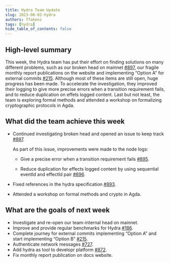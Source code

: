 ```yaml
---
title: Hydra Team Update
slug: 2023-06-02-hydra
authors: ffakenz
tags: [hydra]
hide_table_of_contents: false
---
```


## High-level summary

This week, the Hydra team has put their effort on finding solutions on many
different problems, such as our broken head on mainnet
[#897](https://github.com/input-output-hk/hydra/issues/897), our fragile monthly
report publications on the website and implementing &ldquo;Option A&rdquo; for
external commits [#215](https://github.com/input-output-hk/hydra/issues/215).
Although most of these items are still open, huge progress has been made. To
accelerate the investigation, they improved their logging to give more precise
errors when a transition requirement fails, and to reduce duplication on effets
logged content. Last but not least, the team is exploring formal methods and
attended a workshop on formalizing cryptographic protocols in Agda.


## What did the team achieve this week

-   Continued investigating broken head and opened an issue to keep track [#897](https://github.com/input-output-hk/hydra/issues/897).
    
    As part of this issue, improvements were made to the node logs:

    +   Give a precise error when a transition requirement fails [#895](https://github.com/input-output-hk/hydra/pull/895).

    +   Reduce duplication for effects logged content by using sequential eventId and effectId pair  [#896](https://github.com/input-output-hk/hydra/pull/896).

-   Fixed references in the hydra specification [#893](https://github.com/input-output-hk/hydra/pull/893).

-   Attended a workshop on formal methods and crypto in Agda.

## What are the goals of next week

-   Investigate and re-open our team-internal head on mainnet.
-   Improve and provide regular benchmarks for Hydra [#186](https://github.com/input-output-hk/hydra/issues/186).
-   Complete journey for external commits implementing &ldquo;Option A&rdquo; and start implementing &ldquo;Option B&rdquo; [#215](https://github.com/input-output-hk/hydra/issues/215).
-   Authenticate network messages [#727](https://github.com/input-output-hk/hydra/issues/727).
-   Add hydra as tool to developr platform [#872](https://github.com/input-output-hk/hydra/issues/872).
-   Fix monthly report publication on docs website.
